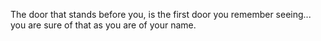 The door that stands before you, is the first door you remember seeing... you are sure of that as you are of your name.
